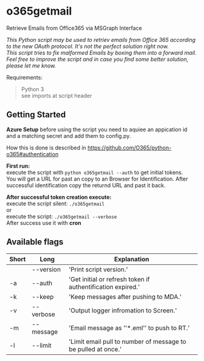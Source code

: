 # o365getmail

Retrieve Emails from Office365 via MSGraph Interface

_This Python script may be used to retriev emails from Office 365
according to the new OAuth protocol. It's not the perfect solution right now._  
_This script tries to fix malformed Emails by boxing them into a forward mail._  
_Feel free to improve the script and in case you find some better solution, please let me know._

Requirements:

> Python 3  
> see imports at script header

## Getting Started

**Azure Setup**
before using the script you need to aquiee an appication id and a matching
secret and add them to config.py.

How this is done is described in https://github.com/O365/python-o365#authentication

**First run:**  
execute the script with `python o365getmail --auth` to get initial tokens.  
You will get a URL for past an copy to an Browser for Identification. After successful identification copy the returnd URL and past it back.  

**After successful token creation execute:**  
execute the script silent: `./o365getmail`  
or  
execute the script: `./o365getmail --verbose`  
After success use it with **cron**

## Available flags
Short | Long | Explanation
------------ | ------------ | ------------
 | | --version  | 'Print script version.'
-a | --auth     | 'Get initial or refresh token if authentification expired.'
-k | --keep     | 'Keep messages after pushing to MDA.'
-v | --verbose  | 'Output logger infromation to Screen.'
-m | --message  | 'Email message as ''*.eml'' to push to RT.'
-l | --limit    | 'Limit email pull to number of message to be pulled at once.'
